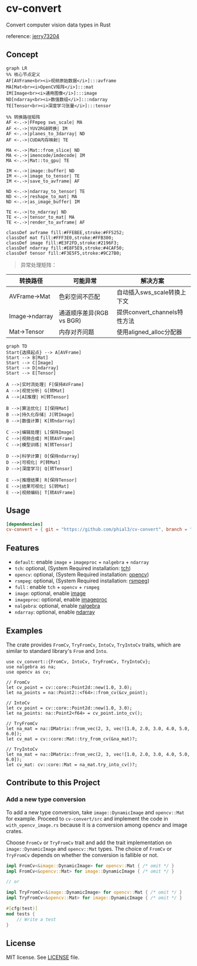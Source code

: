 # cv-convert
Convert computer vision data types in Rust

reference: [jerry73204](https://github.com/jerry73204/rust-cv-convert)

## Concept

```mermaid
graph LR
%% 核心节点定义
AF[AVFrame<br><i>视频原始数据</i>]:::avframe
MA[Mat<br><i>OpenCV矩阵</i>]:::mat
IM[Image<br><i>通用图像</i>]:::image
ND[ndarray<br><i>数值数组</i>]:::ndarray
TE[Tensor<br><i>深度学习张量</i>]:::tensor

%% 转换路径矩阵
AF <-.->|FFmpeg sws_scale| MA
AF <-.->|YUV2RGB转换| IM
AF <-.->|planes_to_3darray| ND
AF <-.->|CUDA内存映射| TE

MA <-.->|Mat::from_slice| ND
MA <-.->|imencode/imdecode| IM
MA <-.->|Mat::to_gpu| TE

IM <-.->|image::buffer| ND
IM <-.->|image_to_tensor| TE
IM <-.->|save_to_avframe| AF

ND <-.->|ndarray_to_tensor| TE
ND <-.->|reshape_to_mat| MA
ND <-.->|as_image_buffer| IM

TE <-.->|to_ndarray| ND
TE <-.->|tensor_to_mat| MA
TE <-.->|render_to_avframe| AF

classDef avframe fill:#FFEBEE,stroke:#FF5252;
classDef mat fill:#FFF3E0,stroke:#FFB300;
classDef image fill:#E3F2FD,stroke:#2196F3;
classDef ndarray fill:#E8F5E9,stroke:#4CAF50;
classDef tensor fill:#F3E5F5,stroke:#9C27B0;
```

> 异常处理矩阵：
> 
| 转换路径 |	可能异常	|解决方案 |
|---------  | ------- | ------ |
AVFrame→Mat	    | 色彩空间不匹配	|自动插入sws_scale转换上下文
Image→ndarray   | 通道顺序差异(RGB vs BGR)	| 提供convert_channels特性方法
Mat→Tensor	    | 内存对齐问题	| 使用aligned_alloc分配器


```mermaid
graph TD
Start{选择起点} --> A[AVFrame]
Start --> B[Mat]
Start --> C[Image]
Start --> D[ndarray]
Start --> E[Tensor]

A -->|实时流处理| F[保持AVFrame]
A -->|视觉分析| G[转Mat]
A -->|AI推理| H[转Tensor]

B -->|算法优化| I[保持Mat]
B -->|持久化存储| J[转Image]
B -->|数值计算| K[转ndarray]

C -->|编辑处理| L[保持Image]
C -->|视频合成| M[转AVFrame]
C -->|模型训练| N[转Tensor]

D -->|科学计算| O[保持ndarray]
D -->|可视化| P[转Mat]
D -->|深度学习| Q[转Tensor]

E -->|推理结果| R[保持Tensor]
E -->|结果可视化| S[转Mat]
E -->|视频编码| T[转AVFrame]
```

## Usage

```toml
[dependencies]
cv-convert = { git = "https://github.com/phial3/cv-convert", branch = "main" }
```

## Features
- `default`: enable `image` + `imageproc` + `nalgebra` + `ndarray`
- `tch`: optional,  (System Required installation: [tch](https://crates.io/crates/tch))
- `opencv`: optional, (System Required installation: [opencv](https://crates.io/crates/opencv))
- `rsmpeg`: optional, (System Required installation: [rsmpeg](https://crates.io/crates/rsmpeg))
- `full` : enable `tch` + `opencv` + `rsmpeg`
- `image`: optional, enable [image](https://crates.io/crates/image)
- `imageproc`: optional, enable [imageproc](https://crates.io/crates/imageproc)
- `nalgebra`: optional, enable [nalgebra](https://crates.io/crates/nalgebra)
- `ndarray`: optional, enable [ndarray](https://crates.io/crates/ndarray)

## Examples

The crate provides `FromCv`, `TryFromCv`, `IntoCv`, `TryIntoCv` traits, which are similar to standard library's `From` and `Into`.

```rust,ignore,no_run
use cv_convert::{FromCv, IntoCv, TryFromCv, TryIntoCv};
use nalgebra as na;
use opencv as cv;

// FromCv
let cv_point = cv::core::Point2d::new(1.0, 3.0);
let na_points = na::Point2::<f64>::from_cv(&cv_point);

// IntoCv
let cv_point = cv::core::Point2d::new(1.0, 3.0);
let na_points: na::Point2<f64> = cv_point.into_cv();

// TryFromCv
let na_mat = na::DMatrix::from_vec(2, 3, vec![1.0, 2.0, 3.0, 4.0, 5.0, 6.0]);
let cv_mat = cv::core::Mat::try_from_cv(&na_mat)?;

// TryIntoCv
let na_mat = na::DMatrix::from_vec(2, 3, vec![1.0, 2.0, 3.0, 4.0, 5.0, 6.0]);
let cv_mat: cv::core::Mat = na_mat.try_into_cv()?;
```

## Contribute to this Project

### Add a new type conversion

To add a new type conversion, take `image::DynamicImage` and
`opencv::Mat` for example. Proceed to `cv-convert/src` and implement
the code in `with_opencv_image.rs` because it is a conversion among
opencv and image crates.


Choose `FromCv` or `TryFromCv` trait and add the trait implementation
on `image::DynamicImage` and `opencv::Mat` types. The choice of
`FromCv` or `TryFromCv` depends on whether the conversion is fallible
or not.

```rust
impl FromCv<&image::DynamicImage> for opencv::Mat { /* omit */ }
impl FromCv<&opencv::Mat> for image::DynamicImage { /* omit */ }

// or

impl TryFromCv<&image::DynamicImage> for opencv::Mat { /* omit */ }
impl TryFromCv<&opencv::Mat> for image::DynamicImage { /* omit */ }

#[cfg(test)]
mod tests {
    // Write a test
}
```

## License

MIT license. See [LICENSE](LICENSE.txt) file.
